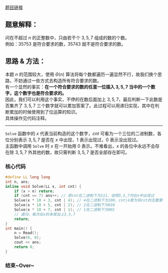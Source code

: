 [题目链接](https://www.luogu.com.cn/problem/AT4276)  
## 题意解释：
问在不超过 $n$ 的正整数中，只由若干个 $3,5,7$ 组成的数的个数。  
例如：$35753$ 是符合要求的数，$35743$ 就不是符合要求的数。
## 思路 & 方法：
本题 $n$ 的范围较大，使用 $\Theta(n)$ 算法将每个数都遍历一遍显然不行，故我们换个思路，不妨通过一些方式去构造所有符合要求的数。  
有一个显然的事实：**在一个符合要求的数的任意一位插入 $3,5,7$ 当中的一个数字，这个数字也是符合要求的。**  
因此，我们可以利用这个事实，不停的在数后面加上 $3,5,7$，最后判断一下此数是否集齐了 $3,5,7$ 三个数字就可以累加答案了。此过程可以用递归实现，其中在判断累加的时候使用到了位运算的知识。  
具体操作见代码注释。

------------
`Solve` 函数中的 $x$ 代表当前构造的这个数字，$cnt$ 可看为一个三位的二进制数，各位分别表示 $3,5,7$ 是否在 $x$ 中出现，$1$ 表示出现过，$0$ 表示没出现过。  
主函数中调用 `Solve` 时 $x$ 在一开始用 $0$ 表示。不难看出，$x$ 的各位中永远不会存在除 $3,5,7$ 外其他的数，故只需判断 $3,5,7$ 是否全部存在即可。
### 核心代码
```cpp
#define LL long long
int n, ans;
inline void Solve(LL x, int cnt) { 
	if (x > n) return;
	if (cnt == 7) ans++; // 即cnt在二进制下为111，说明3,5,7均在x中出现过
	Solve(x * 10 + 3, cnt | 4); // 4在二进制下为100，cnt|4意为将cnt的左数第1位变成1， 以下类似
	Solve(x * 10 + 5, cnt | 2); // 2在二进制下为010
	Solve(x * 10 + 7, cnt | 1); // 1在二进制下为001
	// 递归，每次在x的末尾加上3,5,7
	return;
}
int main() {
	n = Read();
	Solve(0, 0);
	cout << ans;
	return 0;
}
```
### 结束~Over~
